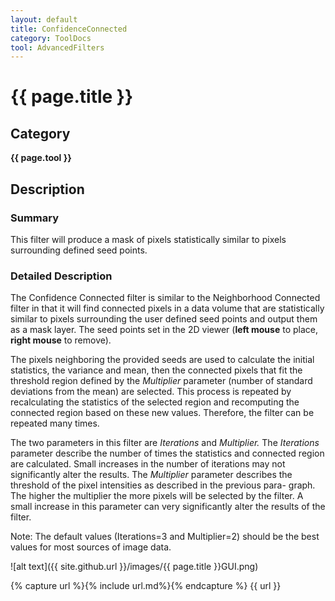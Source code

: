 ```yaml
---
layout: default
title: ConfidenceConnected
category: ToolDocs 
tool: AdvancedFilters
---
```


# {{ page.title }} 

## Category

**{{ page.tool }}**

## Description

### Summary

This filter will produce a mask of pixels statistically similar to pixels surrounding defined seed points.

### Detailed Description

The Confidence Connected filter is similar to the Neighborhood Connected filter in that it will find connected pixels in a data volume that are statistically similar to pixels surrounding the user defined seed points and output them as a mask layer. The seed points set in the 2D viewer (**left mouse** to place, **right mouse** to remove).

The pixels neighboring the provided seeds are used to calculate the initial statistics, the variance and mean, then the connected pixels that fit the threshold region defined by the *Multiplier* parameter (number of standard deviations from the mean) are selected. This process is repeated by recalculating the statistics of the selected region and recomputing the connected region based on these new values. Therefore, the filter can be repeated many times.

The two parameters in this filter are *Iterations* and *Multiplier.* The *Iterations* parameter describe the number of times the statistics and connected region are calculated. Small increases in the number of iterations may not significantly alter the results. The *Multiplier* parameter describes the threshold of the pixel intensities as described in the previous para- graph. The higher the multiplier the more pixels will be selected by the filter. A small increase in this parameter can very significantly alter the results of the filter.

Note: The default values (Iterations=3 and Multiplier=2) should be the best values for most sources of image data.

![alt text]({{ site.github.url }}/images/{{ page.title }}GUI.png)

{% capture url %}{% include url.md%}{% endcapture %}
{{ url }}

